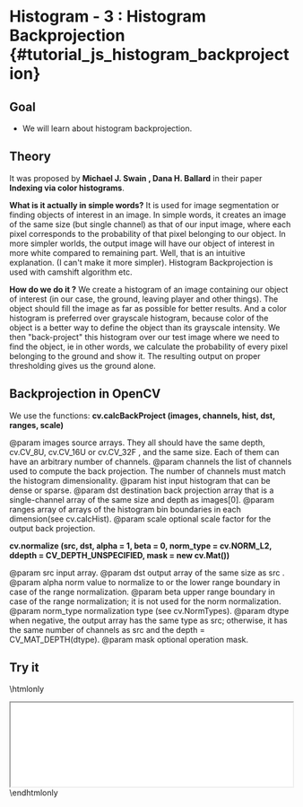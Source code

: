 Histogram - 3 : Histogram Backprojection {#tutorial_js_histogram_backprojection}
========================================

Goal
----

-   We will learn about histogram backprojection.

Theory
------

It was proposed by **Michael J. Swain , Dana H. Ballard** in their paper **Indexing via color
histograms**.

**What is it actually in simple words?** It is used for image segmentation or finding objects of
interest in an image. In simple words, it creates an image of the same size (but single channel) as
that of our input image, where each pixel corresponds to the probability of that pixel belonging to
our object. In more simpler worlds, the output image will have our object of interest in more white
compared to remaining part. Well, that is an intuitive explanation. (I can't make it more simpler).
Histogram Backprojection is used with camshift algorithm etc.

**How do we do it ?** We create a histogram of an image containing our object of interest (in our
case, the ground, leaving player and other things). The object should fill the image as far as
possible for better results. And a color histogram is preferred over grayscale histogram, because
color of the object is a better way to define the object than its grayscale intensity. We then
"back-project" this histogram over our test image where we need to find the object, ie in other
words, we calculate the probability of every pixel belonging to the ground and show it. The
resulting output on proper thresholding gives us the ground alone.

Backprojection in OpenCV
------------------------

We use the functions: **cv.calcBackProject (images, channels, hist, dst, ranges, scale)**

@param images       source arrays. They all should have the same depth, cv.CV_8U, cv.CV_16U or cv.CV_32F , and the same size. Each of them can have an arbitrary number of channels.
@param channels     the list of channels used to compute the back projection. The number of channels must match the histogram dimensionality.
@param hist         input histogram that can be dense or sparse.
@param dst          destination back projection array that is a single-channel array of the same size and depth as images[0].
@param ranges       array of arrays of the histogram bin boundaries in each dimension(see cv.calcHist).
@param scale        optional scale factor for the output back projection.

**cv.normalize (src, dst, alpha = 1, beta = 0, norm_type = cv.NORM_L2, ddepth = CV_DEPTH_UNSPECIFIED, mask = new cv.Mat())**

@param src        input array.
@param dst        output array of the same size as src .
@param alpha      norm value to normalize to or the lower range boundary in case of the range normalization.
@param beta       upper range boundary in case of the range normalization; it is not used for the norm normalization.
@param norm_type  normalization type (see cv.NormTypes).
@param dtype      when negative, the output array has the same type as src; otherwise, it has the same number of channels as src and the depth = CV_MAT_DEPTH(dtype).
@param mask       optional operation mask.

Try it
------

\htmlonly
<iframe src="../../js_histogram_backprojection_calcBackProject.html" width="100%"
        onload="this.style.height=this.contentDocument.body.scrollHeight +'px';">
</iframe>
\endhtmlonly